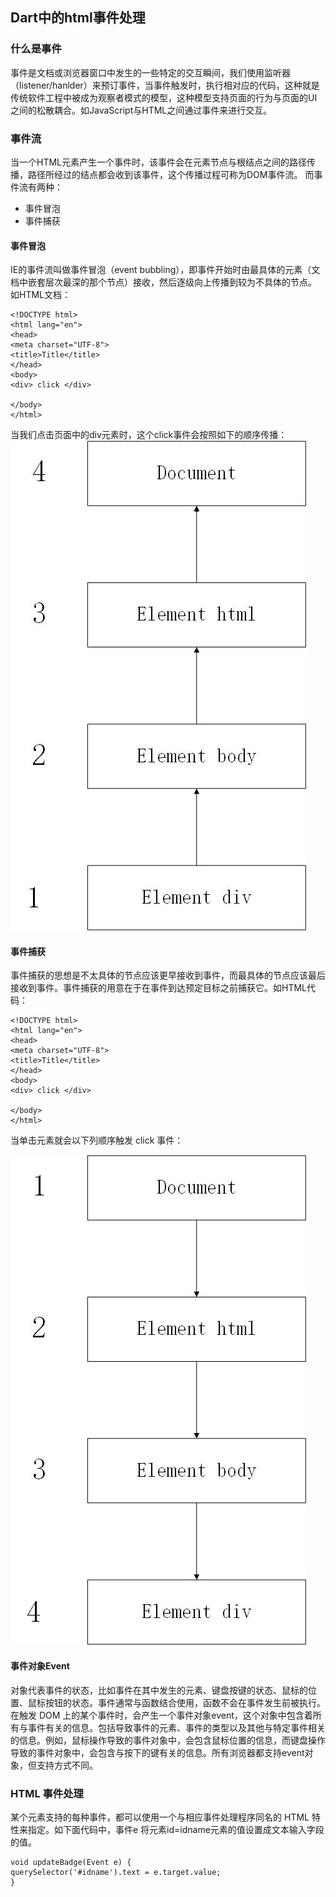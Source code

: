 ## Dart中的html事件处理

### 什么是事件
事件是文档或浏览器窗口中发生的一些特定的交互瞬间，我们使用监听器（listener/hanlder）来预订事件，当事件触发时，执行相对应的代码，这种就是传统软件工程中被成为观察者模式的模型，这种模型支持页面的行为与页面的UI之间的松散耦合。如JavaScript与HTML之间通过事件来进行交互。
### 事件流
当一个HTML元素产生一个事件时，该事件会在元素节点与根结点之间的路径传播，路径所经过的结点都会收到该事件，这个传播过程可称为DOM事件流。 而事件流有两种：
- 事件冒泡
- 事件捕获

#### 事件冒泡

IE的事件流叫做事件冒泡（event bubbling），即事件开始时由最具体的元素（文档中嵌套层次最深的那个节点）接收，然后逐级向上传播到较为不具体的节点。 如HTML文档：

```
<!DOCTYPE html>
<html lang="en">
<head>
<meta charset="UTF-8">
<title>Title</title>
</head>
<body>
<div> click </div>

</body>
</html>
```

当我们点击页面中的div元素时，这个click事件会按照如下的顺序传播：
![image](https://github.com/meflyup/dartgate/raw/master/assets/%E4%BA%8B%E4%BB%B6%E5%86%92%E6%B3%A1.jpg)

#### 事件捕获

事件捕获的思想是不太具体的节点应该更早接收到事件，而最具体的节点应该最后接收到事件。事件捕获的用意在于在事件到达预定目标之前捕获它。如HTML代码：



```
<!DOCTYPE html>
<html lang="en">
<head>
<meta charset="UTF-8">
<title>Title</title>
</head>
<body>
<div> click </div>

</body>
</html>
```

当单击元素就会以下列顺序触发 click 事件：

![image](https://github.com/meflyup/dartgate/raw/master/assets/%E4%BA%8B%E4%BB%B6%E6%8D%95%E8%8E%B7.jpg)

#### 事件对象Event
对象代表事件的状态，比如事件在其中发生的元素、键盘按键的状态、鼠标的位置、鼠标按钮的状态。事件通常与函数结合使用，函数不会在事件发生前被执行。在触发 DOM 上的某个事件时，会产生一个事件对象event，这个对象中包含着所有与事件有关的信息。包括导致事件的元素、事件的类型以及其他与特定事件相关的信息。例如，鼠标操作导致的事件对象中，会包含鼠标位置的信息，而键盘操作导致的事件对象中，会包含与按下的键有关的信息。所有浏览器都支持event对象，但支持方式不同。
### HTML 事件处理

某个元素支持的每种事件，都可以使用一个与相应事件处理程序同名的 HTML 特性来指定。如下面代码中，事件e 将元素id=idname元素的值设置成文本输入字段的值。


```
void updateBadge(Event e) {
querySelector('#idname').text = e.target.value;
}

```

